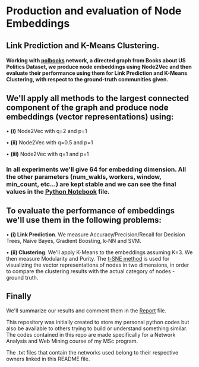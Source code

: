# Production and evaluation of Node Embeddings
## **Link Prediction and K-Means Clustering.**

#### Working with [**polbooks**](http://networkdata.ics.uci.edu/data/polbooks/) network, a directed graph from Books about US Politics Dataset, we produce node embeddings using Node2Vec and then evaluate their performance using them for Link Prediction and K-Means Clustering, with respect to the ground-truth communities given.

## We'll apply all methods to the largest connected component of the graph and produce node embeddings (vector representations) using:

  • **(i)** Node2Vec with q=2 and p=1
  
  • **(ii)** Node2Vec with q=0.5 and p=1
  
  • **(iii)** Node2Vec with q=1 and p=1
  
### In all experiments we'll give 64 for embedding dimension. All the other parameters (num_wakls, workers, window, min_count, etc...) are kept stable and we can see the final values in the [Python Notebook](https://github.com/christakakis/graph_network_analysis/blob/main/node2VecClusteringLinkPrediction/node2VecClusteringLinkPrediction.ipynb) file.


## To evaluate the performance of embeddings we'll use them in the following problems:

  • **(i) Link Prediction**. We measure Accuracy/Precision/Recall for Decision Trees, Naive Bayes, Gradient Boosting, k-NN and SVM.
  
  • **(ii) Clustering**. We'll apply K-Means to the embeddings assuming K=3. We then measure Modularity and Purity. The [t-SNE method](https://scikit-learn.org/stable/modules/generated/sklearn.manifold.TSNE.html) is used for visualizing the vector representations of nodes in two dimensions, in order to compare the clustering results with the actual category of nodes - ground truth.


## Finally

We'll summarize our results and comment them in the [Report](https://github.com/christakakis/graph_network_analysis/blob/main/node2VecClusteringLinkPrediction/Production%20and%20Evaluation%20of%20Node%20Embeddings.pdf) file.

This repository was initially created to store my personal python codes but also be available to others trying to build or understand something similar.
The codes contained in this repo are made specifically for a Network Analysis and Web Mining course of my MSc program.

The .txt files that contain the networks used belong to their respective owners linked in this README file. 
